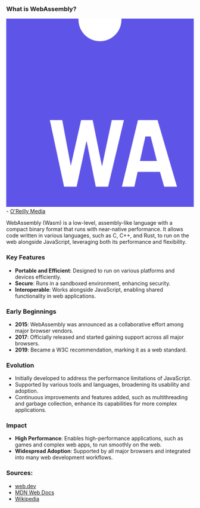 ### What is WebAssembly?

![web-assembly](_media/web-assembly.png)- [O'Reilly Media](https://www.oreilly.com)

WebAssembly (Wasm) is a low-level, assembly-like language with a compact binary format that runs with near-native performance. 
It allows code written in various languages, such as C, C++, and Rust, to run on the web alongside JavaScript, leveraging both its performance and flexibility.

### Key Features
- **Portable and Efficient**: Designed to run on various platforms and devices efficiently.
- **Secure**: Runs in a sandboxed environment, enhancing security.
- **Interoperable**: Works alongside JavaScript, enabling shared functionality in web applications.


### Early Beginnings
- **2015**: WebAssembly was announced as a collaborative effort among major browser vendors.
- **2017**: Officially released and started gaining support across all major browsers.
- **2019**: Became a W3C recommendation, marking it as a web standard.

### Evolution
- Initially developed to address the performance limitations of JavaScript.
- Supported by various tools and languages, broadening its usability and adoption.
- Continuous improvements and features added, such as multithreading and garbage collection, enhance its capabilities for more complex applications.

### Impact
- **High Performance**: Enables high-performance applications, such as games and complex web apps, to run smoothly on the web.
- **Widespread Adoption**: Supported by all major browsers and integrated into many web development workflows.

### Sources:
- [web.dev](https://web.dev/explore/webassembly)
- [MDN Web Docs](https://developer.mozilla.org/en-US/docs/WebAssembly)
- [Wikipedia](https://en.wikipedia.org/wiki/WebAssembly)
